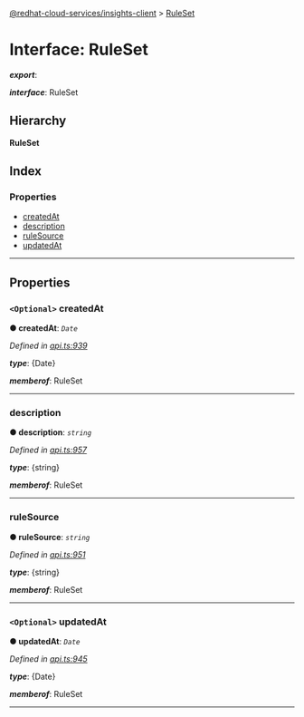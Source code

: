 [@redhat-cloud-services/insights-client](../README.md) > [RuleSet](../interfaces/ruleset.md)

# Interface: RuleSet

*__export__*: 

*__interface__*: RuleSet

## Hierarchy

**RuleSet**

## Index

### Properties

* [createdAt](ruleset.md#createdat)
* [description](ruleset.md#description)
* [ruleSource](ruleset.md#rulesource)
* [updatedAt](ruleset.md#updatedat)

---

## Properties

<a id="createdat"></a>

### `<Optional>` createdAt

**● createdAt**: *`Date`*

*Defined in [api.ts:939](https://github.com/RedHatInsights/javascript-clients/blob/master/packages/insights/api.ts#L939)*

*__type__*: {Date}

*__memberof__*: RuleSet

___
<a id="description"></a>

###  description

**● description**: *`string`*

*Defined in [api.ts:957](https://github.com/RedHatInsights/javascript-clients/blob/master/packages/insights/api.ts#L957)*

*__type__*: {string}

*__memberof__*: RuleSet

___
<a id="rulesource"></a>

###  ruleSource

**● ruleSource**: *`string`*

*Defined in [api.ts:951](https://github.com/RedHatInsights/javascript-clients/blob/master/packages/insights/api.ts#L951)*

*__type__*: {string}

*__memberof__*: RuleSet

___
<a id="updatedat"></a>

### `<Optional>` updatedAt

**● updatedAt**: *`Date`*

*Defined in [api.ts:945](https://github.com/RedHatInsights/javascript-clients/blob/master/packages/insights/api.ts#L945)*

*__type__*: {Date}

*__memberof__*: RuleSet

___

